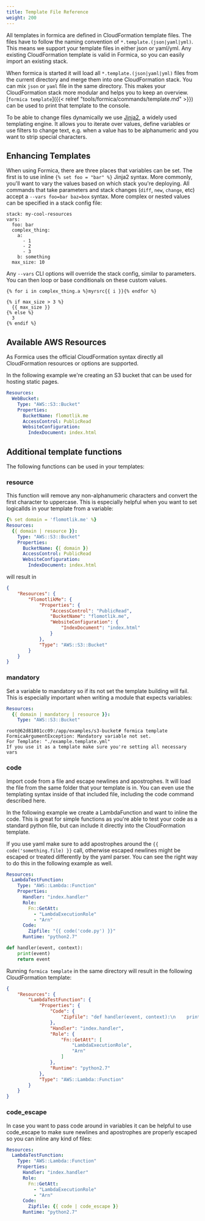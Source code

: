 ```yaml
---
title: Template File Reference
weight: 200
---
```


All templates in formica are defined in CloudFormation template files. The files have to follow the naming convention
of `*.template.(json|yaml|yml)`. This means we support your template files in either json or yaml/yml. Any existing
CloudFormation template is valid in Formica, so you can easily import an existing stack.

When formica is started it will load all `*.template.(json|yaml|yml)` files from the current directory and merge
them into one CloudFormation stack. You can mix `json` or `yaml` file in the same directory.
This makes your CloudFormation stack more modular and helps you to keep an overview.
[`formica template`]({{< relref "tools/formica/commands/template.md" >}}) can be used to print that template to the console.

To be able to change files dynamically we use [Jinja2](http://jinja.pocoo.org/docs/2.9/templates/), a widely used templating
engine. It allows you to iterate over values, define variables or use filters to change text, e.g. when a value has to
be alphanumeric and you want to strip special characters.

## Enhancing Templates

When using Formica, there are three places that variables can be set. The first is to use inline `{% set foo = "bar" %}`
Jinja2 syntax. More commonly, you'll want to vary the values based on which stack you're deploying. All commands that
take parameters and stack changes (`diff`, `new`, `change`, etc) accept a `--vars foo=bar baz=box` syntax. More
complex or nested values can be specified in a stack config file:

```
stack: my-cool-resources
vars:
  foo: bar
  complex_thing:
    a:
      - 1
      - 2
      - 3
    b: something
  max_size: 10
```

Any `--vars` CLI options will override the stack config, similar to parameters. You can then loop or base
conditionals on these custom values.

```
{% for i in complex_thing.a %}myrsrc{{ i }}{% endfor %}

{% if max_size > 3 %}
  {{ max_size }}
{% else %}
  3
{% endif %}
```

## Available AWS Resources

As Formica uses the official CloudFormation syntax directly all CloudFormation resources or options are supported.

In the following example we're creating an S3 bucket that can be used for hosting static pages.

```yaml
Resources:
  WebBucket:
    Type: "AWS::S3::Bucket"
    Properties:
      BucketName: flomotlik.me
      AccessControl: PublicRead
      WebsiteConfiguration:
        IndexDocument: index.html
```

## Additional template functions

The following functions can be used in your templates:

### resource

This function will remove any non-alphanumeric characters and convert the first character to uppercase. This is
especially helpful when you want to set logicalIds in your template from a variable:

```yaml
{% set domain = 'flomotlik.me' %}
Resources:
  {{ domain | resource }}:
    Type: "AWS::S3::Bucket"
    Properties:
      BucketName: {{ domain }}
      AccessControl: PublicRead
      WebsiteConfiguration:
        IndexDocument: index.html
```

will result in

```json
{
    "Resources": {
        "FlomotlikMe": {
            "Properties": {
                "AccessControl": "PublicRead",
                "BucketName": "flomotlik.me",
                "WebsiteConfiguration": {
                    "IndexDocument": "index.html"
                }
            },
            "Type": "AWS::S3::Bucket"
        }
    }
}
```

### mandatory

Set a variable to mandatory so if its not set the template building will fail. This is especially important
when writing a module that expects variables:

```yaml
Resources:
  {{ domain | mandatory | resource }}:
    Type: "AWS::S3::Bucket"
```

```
root@62d81801cc09:/app/examples/s3-bucket# formica template
FormicaArgumentException: Mandatory variable not set.
For Template: "./example.template.yml"
If you use it as a template make sure you're setting all necessary vars
```

### code

Import code from a file and escape newlines and apostrophes. It will load the file from the same folder that
your template is in. You can even use the templating syntax inside of that included file, including the code command
described here.

In the following example we create a LambdaFunction and want to inline the code. This is great for simple functions
as you're able to test your code as a standard python file, but can include it directly into the CloudFormation template.

If you use yaml make sure to add apostrophes around the `{{ code('something.file) }}` call, otherwise escaped newlines
might be escaped or treated differently by the yaml parser. You can see the right way to do this in the following example
as well.

```yaml
Resources:
  LambdaTestFunction:
    Type: "AWS::Lambda::Function"
    Properties:
      Handler: "index.handler"
      Role:
        Fn::GetAtt:
          - "LambdaExecutionRole"
          - "Arn"
      Code:
        Zipfile: "{{ code('code.py') }}"
      Runtime: "python2.7"
```

```python
def handler(event, context):
    print(event)
    return event
```

Running `formica template` in the same directory will result in the following CloudFormation template:

```json
{
    "Resources": {
        "LambdaTestFunction": {
            "Properties": {
                "Code": {
                    "Zipfile": "def handler(event, context):\n    print(event)\n    return event\n"
                },
                "Handler": "index.handler",
                "Role": {
                    "Fn::GetAtt": [
                        "LambdaExecutionRole",
                        "Arn"
                    ]
                },
                "Runtime": "python2.7"
            },
            "Type": "AWS::Lambda::Function"
        }
    }
}
```

### code_escape

In case you want to pass code around in variables it can be helpful to use code_escape to make sure newlines
and apostrophes are properly escaped so you can inline any kind of files:


```yaml
Resources:
  LambdaTestFunction:
    Type: "AWS::Lambda::Function"
    Properties:
      Handler: "index.handler"
      Role:
        Fn::GetAtt:
          - "LambdaExecutionRole"
          - "Arn"
      Code:
        Zipfile: {{ code | code_escape }}
      Runtime: "python2.7"
```
